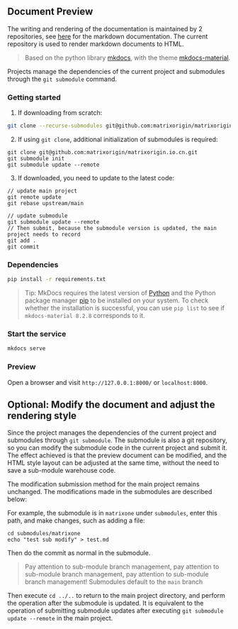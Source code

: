 ## Document Preview

The writing and rendering of the documentation is maintained by 2 repositories, see [here](https://github.com/matrixorigin/matrixone/tree/main/docs) for the markdown documentation.
The current repository is used to render markdown documents to HTML.

> Based on the python library [mkdocs](https://www.mkdocs.org/getting-started/), with the theme [mkdocs-material](https://github.com/squidfunk/mkdocs-material).

Projects manage the dependencies of the current project and submodules through the `git submodule` command.

### Getting started

1. If downloading from scratch:

```bash
git clone --recurse-submodules git@github.com:matrixorigin/matrixorigin.io.cn.git
```

2. If using `git clone`, additional initialization of submodules is required:

```
git clone git@github.com:matrixorigin/matrixorigin.io.cn.git
git submodule init
git submodule update --remote
```

3. If downloaded, you need to update to the latest code:

```
// update main project
git remote update
git rebase upstream/main

// update submodule
git submodule update --remote
// Then submit, because the submodule version is updated, the main project needs to record
git add .
git commit
```

### Dependencies

```bash
pip install -r requirements.txt
```

> Tip: MkDocs requires the latest version of [Python](https://www.python.org/) and the Python package manager [pip](https://pip.readthedocs.io/en/stable/installing/) to be installed on your system.
> To check whether the installation is successful, you can use `pip list` to see if `mkdocs-material 8.2.8` corresponds to it.

### Start the service

```bash
mkdocs serve
```

### Preview

Open a browser and visit `http://127.0.0.1:8000/` or `localhost:8000`.

## Optional: Modify the document and adjust the rendering style

Since the project manages the dependencies of the current project and submodules through `git submodule`.
The submodule is also a git repository, so you can modify the submodule code in the current project and submit it.
The effect achieved is that the preview document can be modified, and the HTML style layout can be adjusted at the same time, without the need to save a sub-module warehouse code.

The modification submission method for the main project remains unchanged. The modifications made in the submodules are described below:

For example, the submodule is in `matrixone` under `submodules`, enter this path, and make changes, such as adding a file:

```
cd submodules/matrixone
echo "test sub modify" > test.md
```

Then do the commit as normal in the submodule.

> Pay attention to sub-module branch management, pay attention to sub-module branch management, pay attention to sub-module branch management!
> Submodules default to the `main` branch

Then execute `cd ../..` to return to the main project directory, and perform the operation after the submodule is updated. It is equivalent to the operation of submitting submodule updates after executing `git submodule update --remote` in the main project.
